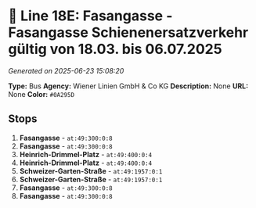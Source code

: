# 🚌 Line 18E: Fasangasse - Fasangasse Schienenersatzverkehr gültig von 18.03. bis 06.07.2025

*Generated on 2025-06-23 15:08:20*

**Type:** Bus
**Agency:** Wiener Linien GmbH & Co KG
**Description:** None
**URL:** None
**Color:** `#0A295D`

## Stops

1. **Fasangasse** - `at:49:300:0:8`
2. **Fasangasse** - `at:49:300:0:8`
3. **Heinrich-Drimmel-Platz** - `at:49:400:0:4`
4. **Heinrich-Drimmel-Platz** - `at:49:400:0:4`
5. **Schweizer-Garten-Straße** - `at:49:1957:0:1`
6. **Schweizer-Garten-Straße** - `at:49:1957:0:1`
7. **Fasangasse** - `at:49:300:0:8`
8. **Fasangasse** - `at:49:300:0:8`
